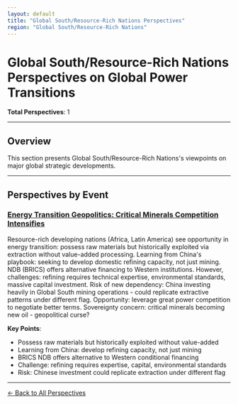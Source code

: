```yaml
---
layout: default
title: "Global South/Resource-Rich Nations Perspectives"
region: "Global South/Resource-Rich Nations"
---
```


# Global South/Resource-Rich Nations Perspectives on Global Power Transitions

**Total Perspectives**: 1

---

## Overview

This section presents Global South/Resource-Rich Nations's viewpoints on major global strategic developments.

---

## Perspectives by Event

### [Energy Transition Geopolitics: Critical Minerals Competition Intensifies](/events/energy-transition-geopolitics-critical-minerals-competition-intensifies)

Resource-rich developing nations (Africa, Latin America) see opportunity in energy transition: possess raw materials but historically exploited via extraction without value-added processing. Learning from China's playbook: seeking to develop domestic refining capacity, not just mining. NDB (BRICS) offers alternative financing to Western institutions. However, challenges: refining requires technical expertise, environmental standards, massive capital investment. Risk of new dependency: China investing heavily in Global South mining operations - could replicate extractive patterns under different flag. Opportunity: leverage great power competition to negotiate better terms. Sovereignty concern: critical minerals becoming new oil - geopolitical curse?

**Key Points**:
- Possess raw materials but historically exploited without value-added
- Learning from China: develop refining capacity, not just mining
- BRICS NDB offers alternative to Western conditional financing
- Challenge: refining requires expertise, capital, environmental standards
- Risk: Chinese investment could replicate extraction under different flag

---


[← Back to All Perspectives](/perspectives/)
